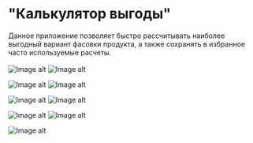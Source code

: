 # "Калькулятор выгоды"
Данное приложение позволяет быстро рассчитывать наиболее выгодный вариант фасовки продукта, а также сохранять в избранное часто используемые расчеты.
<br/>  
![Image alt](https://github.com/VismiOkt/benefit_calculator/blob/master/Screen1.PNG)
![Image alt](https://github.com/VismiOkt/benefit_calculator/blob/master/Screen2.PNG)
<br/>  

![Image alt](https://github.com/VismiOkt/benefit_calculator/blob/master/Screen3.PNG)
![Image alt](https://github.com/VismiOkt/benefit_calculator/blob/master/Screen4.PNG)
<br/>

![Image alt](https://github.com/VismiOkt/benefit_calculator/blob/master/Screen5.PNG)
![Image alt](https://github.com/VismiOkt/benefit_calculator/blob/master/Screen6.PNG)
<br/>

![Image alt](https://github.com/VismiOkt/benefit_calculator/blob/master/Screen8.PNG)
![Image alt](https://github.com/VismiOkt/benefit_calculator/blob/master/Screen9.PNG)
<br/>

![Image alt](https://github.com/VismiOkt/benefit_calculator/blob/master/Screen7.PNG)


